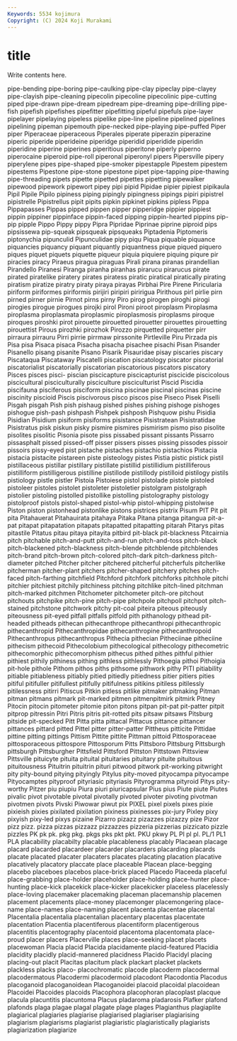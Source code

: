 ```yaml
---
Keywords: 5534 kojimura
Copyright: (C) 2024 Koji Murakami
---
```


# title

Write contents here.



pipe-bending
pipe-boring pipe-caulking pipe-clay pipeclay pipe-clayey pipe-clayish pipe-cleaning pipecolin pipecoline pipecolinic
pipe-cutting piped pipe-drawn pipe-dream pipedream pipe-dreaming pipe-drilling pipe-fish pipefish pipefishes
pipefitter pipefitting pipeful pipefuls pipe-layer pipelayer pipelaying pipeless pipelike pipe-line
pipeline pipelined pipelines pipelining pipeman pipemouth pipe-necked pipe-playing pipe-puffed Piper
piper Piperaceae piperaceous Piperales piperate piperazin piperazine piperic piperide piperideine
piperidge piperidid piperidide piperidin piperidine piperine piperines piperitious piperitone piperly
piperno piperocaine piperoid pipe-roll piperonal piperonyl pipers Pipersville pipery piperylene
pipes pipe-shaped pipe-smoker pipestapple Pipestem pipestem pipestems Pipestone pipe-stone pipestone
pipet pipe-tapping pipe-thawing pipe-threading pipets pipette pipetted pipettes pipetting pipewalker
pipewood pipework pipewort pipey pipi pipid Pipidae pipier pipiest pipikaula
Pipil Pipile Pipilo pipiness piping pipingly pipingness pipings pipiri pipistrel
pipistrelle Pipistrellus pipit pipits pipkin pipkinet pipkins pipless Pippa Pippapasses
Pippas pipped pippen pipper pipperidge pippier pippiest pippin pippiner pippinface
pippin-faced pipping pippin-hearted pippins pip-pip pipple Pippo Pippy pippy Pipra
Pipridae Piprinae piprine piproid pips pipsissewa pip-squeak pipsqueak pipsqueaks Piptadenia
Piptomeris piptonychia pipunculid Pipunculidae pipy piqu Piqua piquable piquance piquancies
piquancy piquant piquantly piquantness pique piqued piquero piques piquet piquets
piquette piqueur piquia piquiere piquing piqure pir piracies piracy Piraeus
piragua piraguas Pirali pirana piranas pirandellian Pirandello Piranesi Piranga piranha
piranhas pirarucu pirarucus pirate pirated piratelike piratery pirates piratess piratic
piratical piratically pirating piratism piratize piratry piraty piraya pirayas Pirbhai
Pire Pirene Piricularia piriform piriformes piriformis pirijiri piripiri piririgua Pirithous
pirl pirlie pirn pirned pirner pirnie Pirnot pirns pirny Piro
pirog pirogen piroghi pirogi pirogies pirogue pirogues pirojki pirol Pironi
piroot piroplasm Piroplasma piroplasma piroplasmata piroplasmic piroplasmosis piroplasms piroque piroques
piroshki pirot pirouette pirouetted pirouetter pirouettes pirouetting pirouettist Pirous pirozhki
pirozhok Pirozzo pirquetted pirquetter pirr pirraura pirrauru Pirri pirrie pirrmaw
pirssonite Pirtleville Piru Pirzada pis Pisa pisa Pisaca pisaca Pisacha
pisacha pisachee pisachi Pisan Pisander Pisanello pisang pisanite Pisano Pisarik
Pisauridae pisay piscaries piscary Piscataqua Piscataway Piscatelli piscation piscatology piscator
piscatorial piscatorialist piscatorially piscatorian piscatorious piscators piscatory Pisces pisces pisci-
piscian piscicapture piscicapturist piscicide piscicolous piscicultural pisciculturally pisciculture pisciculturist Piscid
Piscidia piscifauna pisciferous pisciform piscina piscinae piscinal piscinas piscine piscinity
piscioid Piscis piscivorous pisco piscos pise Piseco Pisek Piselli Pisgah
pisgah Pish pish pishaug pished pishes pishing pishoge pishoges pishogue
pish-pash pishpash Pishpek pishposh Pishquow pishu Pisidia Pisidian Pisidium pisiform
pisiforms pisistance Pisistratean Pisistratidae Pisistratus pisk piskun pisky pismire pismires
pismirism pismo piso pisolite pisolites pisolitic Pisonia pisote piss pissabed
pissant pissants Pissarro pissasphalt pissed pissed-off pisser pissers pisses pissing
pissodes pissoir pissoirs pissy-eyed pist pistache pistaches pistachio pistachios Pistacia
pistacia pistacite pistareen piste pisteology pistes Pistia pistic pistick pistil
pistillaceous pistillar pistillary pistillate pistillid pistillidium pistilliferous pistilliform pistilligerous pistilline
pistillode pistillody pistilloid pistilogy pistils pistiology pistle pistler Pistoia Pistoiese
pistol pistolade pistole pistoled pistoleer pistoles pistolet pistoleter pistoletier pistolgram
pistolgraph pistolier pistoling pistolled pistollike pistolling pistolography pistology pistolproof pistols
pistol-shaped pistol-whip pistol-whipping pistolwise Piston piston pistonhead pistonlike pistons pistrices
pistrix Pisum PIT Pit pit pita Pitahauerat Pitahauirata pitahaya Pitaka
Pitana pitanga pitangua pit-a-pat pitapat pitapatation pitapats pitapatted pitapatting pitarah
Pitarys pitas pitastile Pitatus pitau pitaya pitayita pitbird pit-black pit-blackness
Pitcairnia pitch pitchable pitch-and-putt pitch-and-run pitch-and-toss pitch-black pitch-blackened pitch-blackness pitch-blende
pitchblende pitchblendes pitch-brand pitch-brown pitch-colored pitch-dark pitch-darkness pitch-diameter pitched Pitcher
pitcher pitchered pitcherful pitcherfuls pitcherlike pitcherman pitcher-plant pitchers pitcher-shaped pitchery
pitches pitch-faced pitch-farthing pitchfield Pitchford pitchfork pitchforks pitchhole pitchi pitchier
pitchiest pitchily pitchiness pitching pitchlike pitch-lined pitchman pitch-marked pitchmen Pitchometer
pitchometer pitch-ore pitchout pitchouts pitchpike pitch-pine pitch-pipe pitchpole pitchpoll pitchpot
pitch-stained pitchstone pitchwork pitchy pit-coal piteira piteous piteously piteousness pit-eyed
pitfall pitfalls pitfold pith pithanology pithead pit-headed pitheads pithecan pithecanthrope
pithecanthropi pithecanthropic pithecanthropid Pithecanthropidae pithecanthropine pithecanthropoid Pithecanthropus pithecanthropus Pithecia pithecian
Pitheciinae pitheciine pithecism pithecoid Pithecolobium pithecological pithecology pithecometric pithecomorphic pithecomorphism
pithecus pithed pithes pithful pithier pithiest pithily pithiness pithing pithless
pithlessly Pithoegia pithoi Pithoigia pit-hole pithole Pithom pithos piths pithsome
pithwork pithy PITI pitiability pitiable pitiableness pitiably pitied pitiedly pitiedness
pitier pitiers pities pitiful pitifuller pitifullest pitifully pitifulness pitikins pitiless
pitilessly pitilessness pitirri Pitiscus Pitkin pitless pitlike pitmaker pitmaking Pitman
pitman pitmans pitmark pit-marked pitmen pitmenpitmirk pitmirk Pitney Pitocin pitocin
pitometer pitomie piton pitons pitpan pit-pat pit-patter pitpit pitprop pitressin
Pitri Pitris pitris pit-rotted pits pitsaw pitsaws Pitsburg pitside pit-specked
Pitt Pitta pitta pittacal Pittacus pittance pittancer pittances pittard pitted
Pittel pitter pitter-patter Pittheus pitticite Pittidae pittine pitting pittings Pittism
Pittite pittite Pittman pittoid Pittosporaceae pittosporaceous pittospore Pittosporum Pitts Pittsboro
Pittsburg Pittsburgh pittsburgh Pittsburgher Pittsfield Pittsford Pittston Pittstown Pittsview Pittsville
pituicyte pituita pituital pituitaries pituitary pituite pituitous pituitousness Pituitrin pituitrin
pituri pitwood pitwork pit-working pitwright pity pity-bound pitying pityingly Pitylus
pity-moved pityocampa pityocampe Pityocamptes pityproof pityriasic pityriasis Pityrogramma pityroid Pitys
pity-worthy Pitzer piu piupiu Piura piuri piuricapsular Pius pius Piute
piute Piutes pivalic pivot pivotable pivotal pivotally pivoted pivoter pivoting
pivotman pivotmen pivots Pivski Piwowar piwut pix PIXEL pixel pixels
pixes pixie pixieish pixies pixilated pixilation pixiness pixinesses pix-jury Pixley
pixy pixyish pixy-led pixys pizaine Pizarro pizazz pizazzes pizazzy pize
Pizor pizz pizz. pizza pizzas pizzazz pizzazzes pizzeria pizzerias pizzicato
pizzle pizzles PK pk pk. pkg pkg. pkgs pks pkt
pkt. PKU pkwy PL Pl pl pl. PL/1 PL1 PLA
placability placabilty placable placableness placably Placaean placage placard placarded placardeer
placarder placarders placarding placards placate placated placater placaters placates placating
placation placative placatively placatory placcate place placeable Placean place-begging placebo
placeboes placebos place-brick placed Placedo Placeeda placeful place-grabbing place-holder placeholder
place-holding place-hunter place-hunting place-kick placekick place-kicker placekicker placeless placelessly place-loving
placemaker placemaking placeman placemanship placemen placement placements place-money placemonger placemongering
place-name place-names place-naming placent placenta placentae placental Placentalia placentalia placentalian
placentary placentas placentate placentation Placentia placentiferous placentiform placentigerous placentitis placentography
placentoid placentoma placentomata place-proud placer placers Placerville places place-seeking placet
placets placewoman Placia placid Placida placidamente placid-featured Placidia placidity placidly
placid-mannered placidness Placido Placidyl placing placing-out placit Placitas placitum plack
plackart placket plackets plackless placks placo- placochromatic placode placoderm placodermal
placodermatous Placodermi placodermoid placodont Placodontia Placodus placoganoid placoganoidean Placoganoidei placoid
placoidal placoidean Placoidei Placoides placoids Placophora placophoran placoplast placque placula
placuntitis placuntoma Placus pladaroma pladarosis Plafker plafond plafonds plaga plagae
plagal plagate plage plages Plagianthus plagiaplite plagiarical plagiaries plagiarise plagiarised
plagiariser plagiarising plagiarism plagiarisms plagiarist plagiaristic plagiaristically plagiarists plagiarization plagiarize
